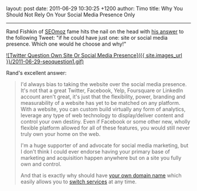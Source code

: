 layout: post
date: 2011-06-29 10:30:25 +1200
author: Timo
title: Why You Should Not Rely On Your Social Media Presence Only


----

Rand Fishkin of [SEOmoz](http://seomoz.org/) fame hits the nail on the head with [his answer](http://www.seomoz.org/blog/answers-to-4-excellent-seo-questions) to the following Tweet: "if he could have just one: site or social media presence. Which one would he choose and why!"

[![Twitter Question Own Site Or Social Media Presence]({{ site.images_url }}/2011-06-29-seoquestion1.gif)](https://twitter.com/#!/pedrodias/status/82902994831687680)

Rand's excellent answer:

> I'd always bias to taking the website over the social media presence. It's not that a great Twitter, Facebook, Yelp, Foursquare or LinkedIn account aren't great, it's just that the flexibility, power, branding and measurability of a website has yet to be matched on any platform. With a website, you can custom build virtually any form of analytics, leverage any type of web technology to display/deliver content and control your own destiny. Even if Facebook or some other new, wholly flexible platform allowed for all of these features, you would still never truly own your home on the web.
>
> I'm a huge supporter of and advocate for social media marketing, but I don't think I could ever endorse having your primary base of marketing and acquisition happen anywhere but on a site you fully own and control.
>
> And that is exactly why should have [your own domain name](https://iwantmyname.com) which easily allows you to [switch services](https://iwantmyname.com/services) at any time.
